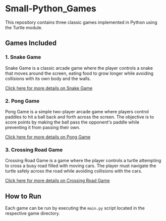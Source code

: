 # Small-Python_Games

This repository contains three classic games implemented in Python using the Turtle module.

## Games Included

### 1. Snake Game
Snake Game is a classic arcade game where the player controls a snake that moves around the screen, eating food to grow longer while avoiding collisions with its own body and the walls.

[Click here for more details on Snake Game](./snake_game/README.md)

### 2. Pong Game
Pong Game is a simple two-player arcade game where players control paddles to hit a ball back and forth across the screen. The objective is to score points by making the ball pass the opponent's paddle while preventing it from passing their own.

[Click here for more details on Pong Game](./pong_game/README.md)

### 3. Crossing Road Game
Crossing Road Game is a game where the player controls a turtle attempting to cross a busy road filled with moving cars. The player must navigate the turtle safely across the road while avoiding collisions with the cars.

[Click here for more details on Crossing Road Game](./crossing_road_game/README.md)

## How to Run
Each game can be run by executing the `main.py` script located in the respective game directory.

